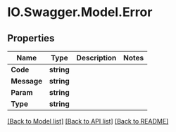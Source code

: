 # IO.Swagger.Model.Error
## Properties

Name | Type | Description | Notes
------------ | ------------- | ------------- | -------------
**Code** | **string** |  | 
**Message** | **string** |  | 
**Param** | **string** |  | 
**Type** | **string** |  | 

[[Back to Model list]](../README.md#documentation-for-models) [[Back to API list]](../README.md#documentation-for-api-endpoints) [[Back to README]](../README.md)

